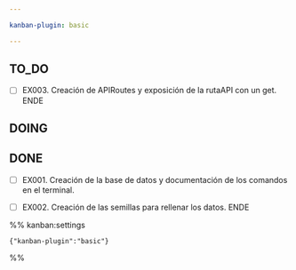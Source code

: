 ```yaml
---

kanban-plugin: basic

---
```


## TO_DO

- [ ] EX003. Creación de APIRoutes y exposición de la rutaAPI con un get. ENDE


## DOING



## DONE

- [ ] EX001. Creación de la base de datos y documentación de los comandos en el terminal.
- [ ] EX002. Creación de las semillas para rellenar los datos. ENDE




%% kanban:settings
```
{"kanban-plugin":"basic"}
```
%%